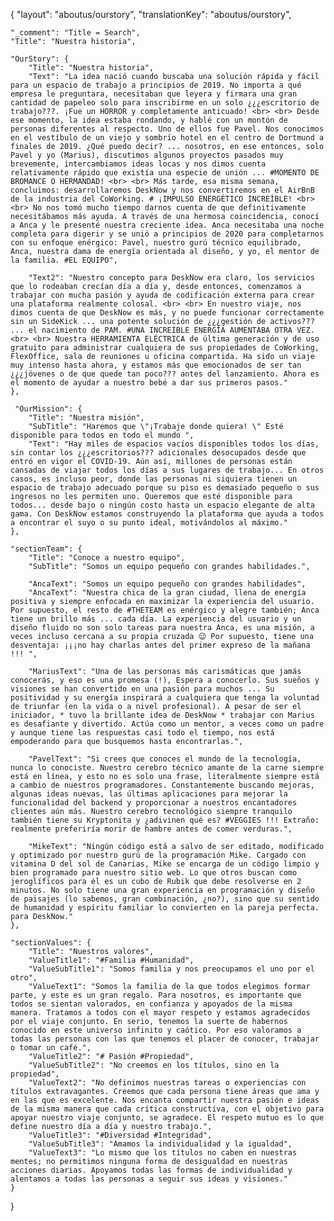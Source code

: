 {
    "layout": "aboutus/ourstory",
	"translationKey": "aboutus/ourstory",

    "_comment": "Title = Search", 
    "Title": "Nuestra historia",

    "OurStory": {
		"Title": "Nuestra historia",
		"Text": "La idea nació cuando buscaba una solución rápida y fácil para un espacio de trabajo a principios de 2019. No importa a qué empresa le preguntara, necesitaban que leyera y firmara una gran cantidad de papeleo solo para inscribirme en un solo ¿¿¿escritorio de trabajo???. ¡Fue un HORROR y completamente anticuado! <br> <br> Desde ese momento, la idea estaba rondando, y hablé con un montón de personas diferentes al respecto. Uno de ellos fue Pavel. Nos conocimos en el vestíbulo de un viejo y sombrío hotel en el centro de Dortmund a finales de 2019. ¿Qué puedo decir? ... nosotros, en ese entonces, solo Pavel y yo (Marius), discutimos algunos proyectos pasados ​​muy brevemente, intercambiamos ideas locas y nos dimos cuenta relativamente rápido que existía una especie de unión ... #MOMENTO DE BROMANCE O HERMANDAD! <br> <br> Más tarde, esa misma semana, concluimos: desarrollaremos DeskNow y nos convertiremos en el AirBnB de la industria del CoWorking. # ¡IMPULSO ENERGÉTICO INCREÍBLE! <br> <br> No nos tomó mucho tiempo darnos cuenta de que definitivamente necesitábamos más ayuda. A través de una hermosa coincidencia, conocí a Anca y le presenté nuestra creciente idea. Anca necesitaba una noche completa para digerir y se unió a principios de 2020 para completarnos con su enfoque enérgico: Pavel, nuestro gurú técnico equilibrado, Anca, nuestra dama de energía orientada al diseño, y yo, el mentor de la familia. #EL EQUIPO",

		"Text2": "Nuestro concepto para DeskNow era claro, los servicios que lo rodeaban crecían día a día y, desde entonces, comenzamos a trabajar con mucha pasión y ayuda de codificación externa para crear una plataforma realmente colosal. <br> <br> En nuestro viaje, nos dimos cuenta de que DeskNow es más, y no puede funcionar correctamente sin un SideKick ... una potente solución de ¿¿¿gestión de activos??? ... el nacimiento de PAM. #UNA INCREÍBLE ENERGÍA AUMENTABA OTRA VEZ. <br> <br> Nuestra HERRAMIENTA ELÉCTRICA de última generación y de uso gratuito para administrar cualquiera de sus propiedades de CoWorking, FlexOffice, sala de reuniones u oficina compartida. Ha sido un viaje muy intenso hasta ahora, y estamos más que emocionados de ser tan ¿¿¿jóvenes o de que quede tan poco??? antes del lanzamiento. Ahora es el momento de ayudar a nuestro bebé a dar sus primeros pasos."
	},

     "OurMission": {
		"Title": "Nuestra misión",
        "SubTitle": "Haremos que \"¡Trabaje donde quiera! \" Esté disponible para todos en todo el mundo ",
		"Text": "Hay miles de espacios vacíos disponibles todos los días, sin contar los ¿¿¿escritorios??? adicionales desocupados desde que entró en vigor el COVID-19. Aún así, millones de personas están cansadas de viajar todos los días a sus lugares de trabajo... En otros casos, es incluso peor, donde las personas ni siquiera tienen un espacio de trabajo adecuado porque su piso es demasiado pequeño o sus ingresos no les permiten uno. Queremos que esté disponible para todos... desde bajo o ningún costo hasta un espacio elegante de alta gama. Con DeskNow estamos construyendo la plataforma que ayuda a todos a encontrar el suyo o su punto ideal, motivándolos al máximo."
	},

	"sectionTeam": {
		"Title": "Conoce a nuestro equipo",
		"SubTitle": "Somos un equipo pequeño con grandes habilidades.",

		"AncaText": "Somos un equipo pequeño con grandes habilidades",
        "AncaText": "Nuestra chica de la gran ciudad, llena de energía positiva y siempre enfocada en maximizar la experiencia del usuario. Por supuesto, el resto de #THETEAM es enérgico y alegre también; Anca tiene un brillo más ... cada día. La experiencia del usuario y un diseño fluido no son solo tareas para nuestra Anca, es una misión, a veces incluso cercana a su propia cruzada 😉 Por supuesto, tiene una desventaja: ¡¡¡no hay charlas antes del primer expreso de la mañana !!! ",

        "MariusText": "Una de las personas más carismáticas que jamás conocerás, y eso es una promesa (!), Espera a conocerlo. Sus sueños y visiones se han convertido en una pasión para muchos ... Su positividad y su energía inspirará a cualquiera que tenga la voluntad de triunfar (en la vida o a nivel profesional). A pesar de ser el iniciador, * tuvo la brillante idea de DeskNow * trabajar con Marius es desafiante y divertido. Actúa como un mentor, a veces como un padre y aunque tiene las respuestas casi todo el tiempo, nos está empoderando para que busquemos hasta encontrarlas.",

        "PavelText": "Si crees que conoces el mundo de la tecnología, nunca lo conociste. Nuestro cerebro técnico amante de la carne siempre está en línea, y esto no es solo una frase, literalmente siempre está a cambio de nuestros programadores. Constantemente buscando mejoras, algunas ideas nuevas, las últimas aplicaciones para mejorar la funcionalidad del backend y proporcionar a nuestros encantadores clientes aún más. Nuestro cerebro tecnológico siempre tranquilo también tiene su Kryptonita y ¿adivinen qué es? #VEGGIES !!! Extraño: realmente preferiría morir de hambre antes de comer verduras.",

        "MikeText": "Ningún código está a salvo de ser editado, modificado y optimizado por nuestro gurú de la programación Mike. Cargado con vitamina D del sol de Canarias, Mike se encarga de un código limpio y bien programado para nuestro sitio web. Lo que otros buscan como jeroglíficos para él es un cubo de Rubik que debe resolverse en 2 minutos. No solo tiene una gran experiencia en programación y diseño de paisajes (lo sabemos, gran combinación, ¿no?), sino que su sentido de humanidad y espíritu familiar lo convierten en la pareja perfecta. para DeskNow."
	},

    "sectionValues": {
		"Title": "Nuestros valores",
		"ValueTitle1": "#Familia #Humanidad",
        "ValueSubTitle1": "Somos familia y nos preocupamos el uno por el otro",
        "ValueText1": "Somos la familia de la que todos elegimos formar parte, y este es un gran regalo. Para nosotros, es importante que todos se sientan valorados, en confianza y apoyados de la misma manera. Tratamos a todos con el mayor respeto y estamos agradecidos por el viaje conjunto. En serio, tenemos la suerte de habernos conocido en este universo infinito y caótico. Por eso valoramos a todas las personas con las que tenemos el placer de conocer, trabajar o tomar un café.",
        "ValueTitle2": "# Pasión #Propiedad",
        "ValueSubTitle2": "No creemos en los títulos, sino en la propiedad",
        "ValueText2": "No definimos nuestras tareas o experiencias con títulos extravagantes. Creemos que cada persona tiene áreas que ama y en las que es excelente. Nos encanta compartir nuestra pasión e ideas de la misma manera que cada crítica constructiva, con el objetivo para apoyar nuestro viaje conjunto, se agradece. El respeto mutuo es lo que define nuestro día a día y nuestro trabajo.",
        "ValueTitle3": "#Diversidad #Integridad",
        "ValueSubTitle3": "Amamos la individualidad y la igualdad",
        "ValueText3": "Lo mismo que los títulos no caben en nuestras mentes; no permitimos ninguna forma de desigualdad en nuestras acciones diarias. Apoyamos todas las formas de individualidad y alentamos a todas las personas a seguir sus ideas y visiones."
	}
}